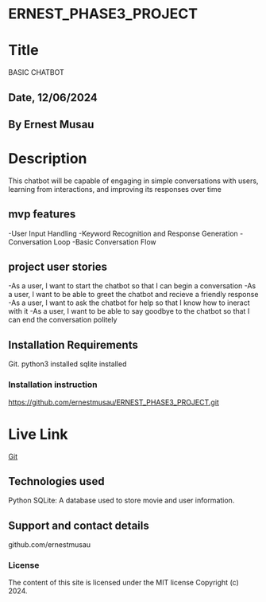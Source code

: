 # ERNEST_PHASE3_PROJECT

# Title 
BASIC CHATBOT

## Date, 12/06/2024

## By Ernest Musau

# Description
This chatbot will be capable of engaging in simple conversations with users, learning from interactions, and improving its responses over time
## mvp features
-User Input Handling
-Keyword Recognition and Response Generation
-Conversation Loop
-Basic Conversation Flow

## project user stories
-As a user, I want to start the chatbot so that I can begin a conversation
-As a user, I want to be able to greet the chatbot and recieve a friendly response
-As a user, I want to ask the chatbot for help so that I know how to ineract with it
-As a user, I want to be able to say goodbye to the chatbot so that I can end the conversation politely

## Installation Requirements
Git.
python3 installed
sqlite installed


### Installation instruction

https://github.com/ernestmusau/ERNEST_PHASE3_PROJECT.git



# Live Link
[Git](https://github.com/ernestmusau/ERNEST_PHASE3_PROJECT.git)

## Technologies used
Python
SQLite: A database used to store movie and user information.

## Support and contact details
github.com/ernestmusau

### License
The content of this site is licensed under the MIT license
Copyright (c) 2024.